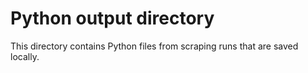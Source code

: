 # Python output directory

This directory contains Python files from scraping runs that are saved locally.